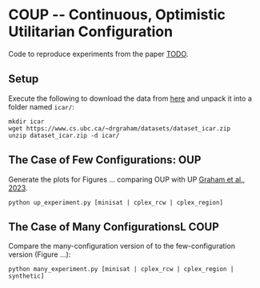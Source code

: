 # COUP -- Continuous, Optimistic Utilitarian Configuration

Code to reproduce experiments from the paper [TODO](...).

## Setup

Execute the following to download the data from [here](https://www.cs.ubc.ca/~drgraham/datasets.html) and unpack it into a folder named `icar/`:
```
mkdir icar
wget https://www.cs.ubc.ca/~drgraham/datasets/dataset_icar.zip
unzip dataset_icar.zip -d icar/
```

## The Case of Few Configurations: OUP

Generate the plots for Figures ... comparing OUP with UP [Graham et al., 2023](https://arxiv.org/abs/2310.20401).
```
python up_experiment.py [minisat | cplex_rcw | cplex_region]
```


## The Case of Many ConfigurationsL COUP

Compare the many-configuration version of to the few-configuration version (Figure ...):
```
python many_experiment.py [minisat | cplex_rcw | cplex_region | synthetic]
```

